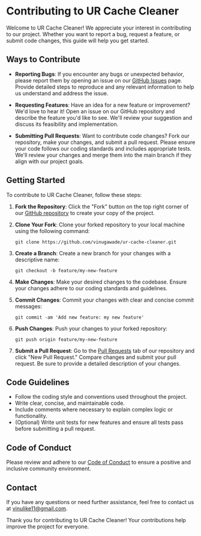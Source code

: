 # Contributing to UR Cache Cleaner

Welcome to UR Cache Cleaner! We appreciate your interest in contributing to our project. Whether you want to report a bug, request a feature, or submit code changes, this guide will help you get started.

## Ways to Contribute

- **Reporting Bugs**: If you encounter any bugs or unexpected behavior, please report them by opening an issue on our [GitHub Issues](https://github.com/vinugawade/ur-cache-cleaner/issues) page. Provide detailed steps to reproduce and any relevant information to help us understand and address the issue.

- **Requesting Features**: Have an idea for a new feature or improvement? We'd love to hear it! Open an issue on our GitHub repository and describe the feature you'd like to see. We'll review your suggestion and discuss its feasibility and implementation.

- **Submitting Pull Requests**: Want to contribute code changes? Fork our repository, make your changes, and submit a pull request. Please ensure your code follows our coding standards and includes appropriate tests. We'll review your changes and merge them into the main branch if they align with our project goals.

## Getting Started

To contribute to UR Cache Cleaner, follow these steps:

1. **Fork the Repository**: Click the "Fork" button on the top right corner of our [GitHub repository](https://github.com/vinugawade/ur-cache-cleaner) to create your copy of the project.

2. **Clone Your Fork**: Clone your forked repository to your local machine using the following command:

   ```
   git clone https://github.com/vinugawade/ur-cache-cleaner.git
   ```

3. **Create a Branch**: Create a new branch for your changes with a descriptive name:

   ```
   git checkout -b feature/my-new-feature
   ```

4. **Make Changes**: Make your desired changes to the codebase. Ensure your changes adhere to our coding standards and guidelines.

5. **Commit Changes**: Commit your changes with clear and concise commit messages:

   ```
   git commit -am 'Add new feature: my new feature'
   ```

6. **Push Changes**: Push your changes to your forked repository:

   ```
   git push origin feature/my-new-feature
   ```

7. **Submit a Pull Request**: Go to the [Pull Requests](https://github.com/vinugawade/ur-cache-cleaner/pulls) tab of our repository and click "New Pull Request." Compare changes and submit your pull request. Be sure to provide a detailed description of your changes.

## Code Guidelines

- Follow the coding style and conventions used throughout the project.
- Write clear, concise, and maintainable code.
- Include comments where necessary to explain complex logic or functionality.
- (Optional) Write unit tests for new features and ensure all tests pass before submitting a pull request.

## Code of Conduct

Please review and adhere to our [Code of Conduct](CODE_OF_CONDUCT.md) to ensure a positive and inclusive community environment.

## Contact

If you have any questions or need further assistance, feel free to contact us at [vinulike11@gmail.com](mailto:vinulike11@gmail.com).

Thank you for contributing to UR Cache Cleaner! Your contributions help improve the project for everyone.
